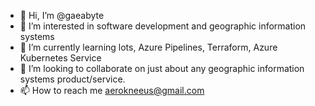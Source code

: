 - 👋 Hi, I’m @gaeabyte
- 👀 I’m interested in software development and geographic information systems
- 🌱 I’m currently learning lots, Azure Pipelines, Terraform, Azure Kubernetes Service
- 💞️ I’m looking to collaborate on just about any geographic information systems product/service.
- 📫 How to reach me aerokneeus@gmail.com

<!---
gaeabyte/gaeabyte is a ✨ special ✨ repository because its `README.md` (this file) appears on your GitHub profile.
You can click the Preview link to take a look at your changes.
--->
